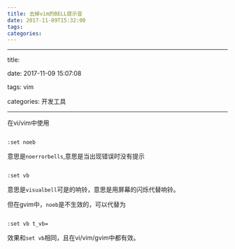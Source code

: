 ```yaml
---
title: 去掉vim的BELL提示音
date: 2017-11-09T15:32:00
tags:
categories:
---
```


---
title:
date: 2017-11-09 15:07:08
tags: vim
categories: 开发工具
---

在vi/vim中使用
```
:set noeb
```
意思是`noerrorbells`,意思是当出现错误时没有提示
```
:set vb
```
意思是`visualbell`可是的响铃，意思是用屏幕的闪烁代替响铃。

但在gvim中，`noeb`是不生效的，可以代替为
```
:set vb t_vb=
```
效果和`set vb`相同，且在vi/vim/gvim中都有效。
    
